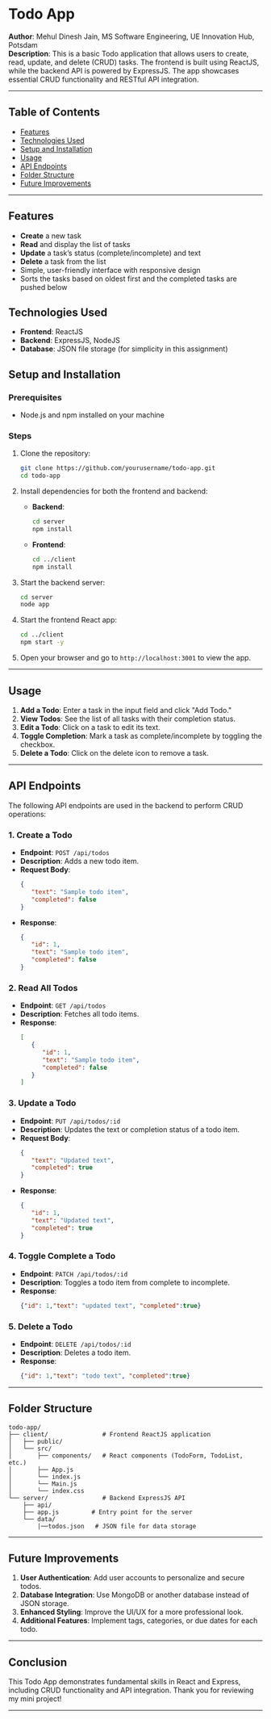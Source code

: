 # Todo App

**Author**: Mehul Dinesh Jain, MS Software Engineering, UE Innovation Hub, Potsdam  
**Description**: This is a basic Todo application that allows users to create, read, update, and delete (CRUD) tasks. The frontend is built using ReactJS, while the backend API is powered by ExpressJS. The app showcases essential CRUD functionality and RESTful API integration.

---

## Table of Contents
- [Features](#features)
- [Technologies Used](#technologies-used)
- [Setup and Installation](#setup-and-installation)
- [Usage](#usage)
- [API Endpoints](#api-endpoints)
- [Folder Structure](#folder-structure)
- [Future Improvements](#future-improvements)

---

## Features

- **Create** a new task
- **Read** and display the list of tasks
- **Update** a task’s status (complete/incomplete) and text
- **Delete** a task from the list
- Simple, user-friendly interface with responsive design
- Sorts the tasks based on oldest first and the completed tasks are pushed below

## Technologies Used

- **Frontend**: ReactJS
- **Backend**: ExpressJS, NodeJS
- **Database**: JSON file storage (for simplicity in this assignment)

## Setup and Installation

### Prerequisites

- Node.js and npm installed on your machine

### Steps

1. Clone the repository:
    ```bash
    git clone https://github.com/yourusername/todo-app.git
    cd todo-app
    ```

2. Install dependencies for both the frontend and backend:

    - **Backend**:
      ```bash
      cd server
      npm install
      ```

    - **Frontend**:
      ```bash
      cd ../client
      npm install
      ```

3. Start the backend server:
    ```bash
    cd server
    node app
    ```

4. Start the frontend React app:
    ```bash
    cd ../client
    npm start -y
    ```

5. Open your browser and go to `http://localhost:3001` to view the app.

---

## Usage

1. **Add a Todo**: Enter a task in the input field and click "Add Todo."
2. **View Todos**: See the list of all tasks with their completion status.
3. **Edit a Todo**: Click on a task to edit its text.
4. **Toggle Completion**: Mark a task as complete/incomplete by toggling the checkbox.
5. **Delete a Todo**: Click on the delete icon to remove a task.

---

## API Endpoints

The following API endpoints are used in the backend to perform CRUD operations:

### 1. **Create a Todo**
   - **Endpoint**: `POST /api/todos`
   - **Description**: Adds a new todo item.
   - **Request Body**:
      ```json
      {
         "text": "Sample todo item",
         "completed": false
      }
      ```
   - **Response**:
      ```json
      {
         "id": 1,
         "text": "Sample todo item",
         "completed": false
      }
      ```

### 2. **Read All Todos**
   - **Endpoint**: `GET /api/todos`
   - **Description**: Fetches all todo items.
   - **Response**:
      ```json
      [
         {
            "id": 1,
            "text": "Sample todo item",
            "completed": false
         }
      ]
      ```

### 3. **Update a Todo**
   - **Endpoint**: `PUT /api/todos/:id`
   - **Description**: Updates the text or completion status of a todo item.
   - **Request Body**:
      ```json
      {
         "text": "Updated text",
         "completed": true
      }
      ```
   - **Response**:
      ```json
      {
         "id": 1,
         "text": "Updated text",
         "completed": true
      }
      ```

### 4. **Toggle Complete a Todo**
   - **Endpoint**: `PATCH /api/todos/:id`
   - **Description**: Toggles a todo item from complete to incomplete.
   - **Response**:
      ```json
      {"id": 1,"text": "updated text", "completed":true}
      ```


### 5. **Delete a Todo**
   - **Endpoint**: `DELETE /api/todos/:id`
   - **Description**: Deletes a todo item.
   - **Response**:
      ```json
      {"id": 1,"text": "todo text", "completed":true}
      ```

---

## Folder Structure

```
todo-app/
├── client/               # Frontend ReactJS application
│   ├── public/
│   └── src/
│       ├── components/   # React components (TodoForm, TodoList, etc.)
│       ├── App.js
│       └── index.js
│       └── Main.js
│       └── index.css
└── server/               # Backend ExpressJS API
    ├── api/
    ├── app.js         # Entry point for the server
    └── data/
        |──todos.json   # JSON file for data storage
```

---

## Future Improvements

1. **User Authentication**: Add user accounts to personalize and secure todos.
2. **Database Integration**: Use MongoDB or another database instead of JSON storage.
3. **Enhanced Styling**: Improve the UI/UX for a more professional look.
4. **Additional Features**: Implement tags, categories, or due dates for each todo.

---

## Conclusion

This Todo App demonstrates fundamental skills in React and Express, including CRUD functionality and API integration. Thank you for reviewing my mini project!

---